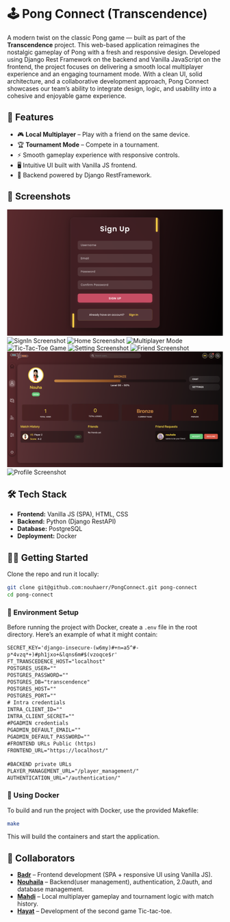 # 🕹️ Pong Connect (Transcendence)

A modern twist on the classic Pong game — built as part of the **Transcendence** project. This web-based application reimagines the nostalgic gameplay of Pong with a fresh and responsive design. Developed using Django Rest Framework on the backend and Vanilla JavaScript on the frontend, the project focuses on delivering a smooth local multiplayer experience and an engaging tournament mode. With a clean UI, solid architecture, and a collaborative development approach, Pong Connect showcases our team’s ability to integrate design, logic, and usability into a cohesive and enjoyable game experience.

## 🚀 Features

- 🎮 **Local Multiplayer** – Play with a friend on the same device.
- 🏆 **Tournament Mode** – Compete in a tournament.
- ⚡ Smooth gameplay experience with responsive controls.
- 🖥️ Intuitive UI built with Vanilla JS frontend.
- 🌱 Backend powered by Django RestFramework.

## 📸 Screenshots

<!-- You can add screenshots like this -->
![SignUp Screenshot](Screens/0.png)
![SignIn Screenshot](Screens/2.png)
![Home Screenshot](Screens/1.png)
![Multiplayer Mode](Screens/4.png)
![Tic-Tac-Toe Game](Screens/5.png)
![Setting Screenshot](Screens/6.png)
![Friend Screenshot](Screens/7.png)
![Profile2 Screenshot](Screens/8.png)
![Profile Screenshot](Screens/9.png)

## 🛠️ Tech Stack

- **Frontend:** Vanilla JS (SPA), HTML, CSS
- **Backend:** Python (Django RestAPI)
- **Database:** PostgreSQL
- **Deployment:** Docker

## 🧑‍💻 Getting Started

Clone the repo and run it locally:

```bash
git clone git@github.com:nouhaerr/PongConnect.git pong-connect
cd pong-connect
```
### 🔧 Environment Setup

Before running the project with Docker, create a `.env` file in the root directory. Here’s an example of what it might contain:

```env
SECRET_KEY='django-insecure-(w6my)#+n=a5^#-p*4vzq*+)#ph1jxo+&lqns6m#$(vzoqce$r'
FT_TRANSCEDENCE_HOST="localhost"
POSTGRES_USER=""
POSTGRES_PASSWORD=""
POSTGRES_DB="transcendence"
POSTGRES_HOST=""
POSTGRES_PORT=""
# Intra credentials
INTRA_CLIENT_ID=""
INTRA_CLIENT_SECRET=""
#PGADMIN credentials
PGADMIN_DEFAULT_EMAIL=""
PGADMIN_DEFAULT_PASSWORD=""
#FRONTEND URLs Public (https)
FRONTEND_URL="https://localhost/"

#BACKEND private URLs
PLAYER_MANAGEMENT_URL="/player_management/"
AUTHENTICATION_URL="/authentication/"
```
### 🐳 Using Docker

To build and run the project with Docker, use the provided Makefile:
```bash
make
```
This will build the containers and start the application.

## 🤝 Collaborators

- [**Badr**](https://github.com/SAINT-CLAIRE-MERODE) – Frontend development (SPA + responsive UI using Vanilla JS).
- [**Nouhaila**](https://github.com/nouhaerr) – Backend(user management), authentication, 2.0auth, and database management.
- [**Mahdi**](https://github.com/elmahdidiab) – Local multiplayer gameplay and tournament logic with match history.
- [**Hayat**](https://github.com/hayat100) – Development of the second game Tic-tac-toe.
